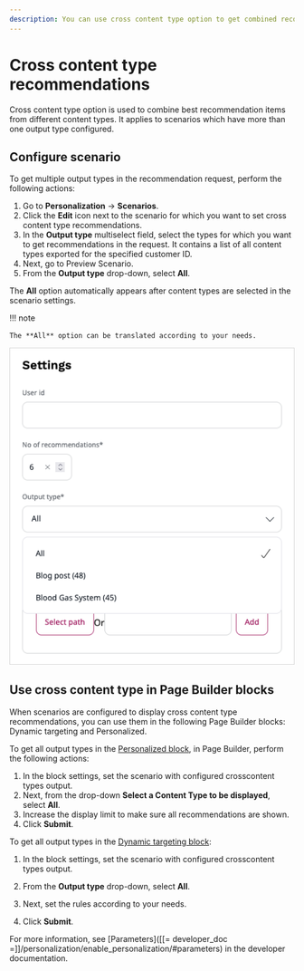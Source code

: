 ```yaml
---
description: You can use cross content type option to get combined recommendation items from different Content Types.
---
```


# Cross content type recommendations

Cross content type option is used to combine best recommendation items from different content types.
It applies to scenarios which have more than one output type configured.

## Configure scenario

To get multiple output types in the recommendation request, perform the following actions:

1. Go to **Personalization** -> **Scenarios**.
1. Click the **Edit** icon next to the scenario for which you want to set cross content type recommendations.
1. In the **Output type** multiselect field, select the types for which you want to get recommendations in the request.
    It contains a list of all content types exported for the specified customer ID.
1. Next, go to Preview Scenario.
1. From the **Output type** drop-down, select **All**. 

The **All** option automatically appears after content types are selected in the scenario settings.

!!! note

    The **All** option can be translated according to your needs.

![Cross content type](img/perso_cross_content_type.png)

## Use cross content type in Page Builder blocks

When scenarios are configured to display cross content type recommendations, you can use them in the following Page Builder blocks: Dynamic targeting and Personalized.

To get all output types in the [Personalized block](../content_management/create_edit_pages.md#personalized-block), in Page Builder, perform the following actions:

1. In the block settings, set the scenario with configured crosscontent types output.
1. Next, from the drop-down **Select a Content Type to be displayed**, select **All**.
1. Increase the display limit to make sure all recommendations are shown.
1. Click **Submit**.


To get all output types in the [Dynamic targeting block](../content_management/create_edit_pages.md#dynamic-targeting-block):

1. In the block settings, set the scenario with configured crosscontent types output.
1. From the **Output type** drop-down, select **All**.

1. Next, set the rules according to your needs.
1. Click **Submit**.

For more information, see [Parameters]([[= developer_doc =]]/personalization/enable_personalization/#parameters) in the developer documentation.
